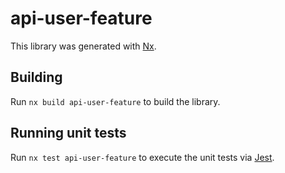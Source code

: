 # api-user-feature

This library was generated with [Nx](https://nx.dev).

## Building

Run `nx build api-user-feature` to build the library.

## Running unit tests

Run `nx test api-user-feature` to execute the unit tests via [Jest](https://jestjs.io).

